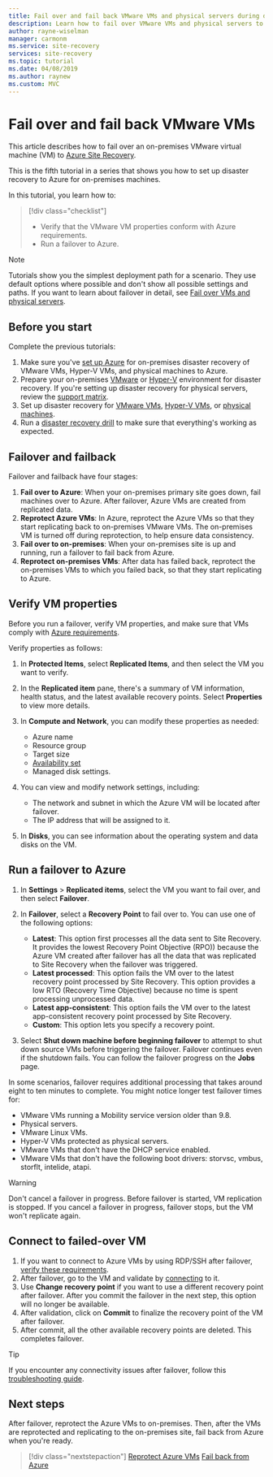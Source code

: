 ```yaml
---
title: Fail over and fail back VMware VMs and physical servers during disaster recovery to Azure with Site Recovery | Microsoft Docs
description: Learn how to fail over VMware VMs and physical servers to Azure, and fail back to the on-premises site, during disaster recovery to Azure with Azure Site Recovery
author: rayne-wiselman
manager: carmonm
ms.service: site-recovery
services: site-recovery
ms.topic: tutorial
ms.date: 04/08/2019
ms.author: raynew
ms.custom: MVC
---
```


# Fail over and fail back VMware VMs

This article describes how to fail over an on-premises VMware virtual machine (VM) to [Azure Site Recovery](site-recovery-overview.md).

This is the fifth tutorial in a series that shows you how to set up disaster recovery to Azure for on-premises machines.

In this tutorial, you learn how to:

> [!div class="checklist"]
> * Verify that the VMware VM properties conform with Azure requirements.
> * Run a failover to Azure.

> [!NOTE]
> Tutorials show you the simplest deployment path for a scenario. They use default options where possible and don't show all possible settings and paths. If you want to learn about failover in detail, see [Fail over VMs and physical servers](site-recovery-failover.md).

## Before you start

Complete the previous tutorials:

1. Make sure you've [set up Azure](tutorial-prepare-azure.md) for on-premises disaster recovery of VMware VMs, Hyper-V VMs, and physical machines to Azure.
2. Prepare your on-premises [VMware](vmware-azure-tutorial-prepare-on-premises.md) or [Hyper-V](hyper-v-prepare-on-premises-tutorial.md) environment for disaster recovery. If you're setting up disaster recovery for physical servers, review the [support matrix](vmware-physical-secondary-support-matrix.md).
3. Set up disaster recovery for [VMware VMs](vmware-azure-tutorial.md), [Hyper-V VMs](hyper-v-azure-tutorial.md), or [physical machines](physical-azure-disaster-recovery.md).
4. Run a [disaster recovery drill](tutorial-dr-drill-azure.md) to make sure that everything's working as expected.

## Failover and failback

Failover and failback have four stages:

1. **Fail over to Azure**: When your on-premises primary site goes down, fail machines over to Azure. After failover, Azure VMs are created from replicated data.
2. **Reprotect Azure VMs**: In Azure, reprotect the Azure VMs so that they start replicating back to on-premises VMware VMs. The on-premises VM is turned off during reprotection, to help ensure data consistency.
3. **Fail over to on-premises**: When your on-premises site is up and running, run a failover to fail back from Azure.
4. **Reprotect on-premises VMs**: After data has failed back, reprotect the on-premises VMs to which you failed back, so that they start replicating to Azure.

## Verify VM properties

Before you run a failover, verify VM properties, and make sure that VMs comply with [Azure requirements](vmware-physical-azure-support-matrix.md#replicated-machines).

Verify properties as follows:

1. In **Protected Items**, select **Replicated Items**, and then select the VM you want to verify.

2. In the **Replicated item** pane, there's a summary of VM information, health status, and the
   latest available recovery points. Select **Properties** to view more details.

3. In **Compute and Network**, you can modify these properties as needed:
    * Azure name
    * Resource group
    * Target size
    * [Availability set](../virtual-machines/windows/tutorial-availability-sets.md)
    * Managed disk settings.

4. You can view and modify network settings, including:

    * The network and subnet in which the Azure VM will be located after failover.
    * The IP address that will be assigned to it.

5. In **Disks**, you can see information about the operating system and data disks on the VM.

## Run a failover to Azure

1. In **Settings** > **Replicated items**, select the VM you want to fail over, and then select **Failover**.
2. In **Failover**, select a **Recovery Point** to fail over to. You can use one of the following options:
   * **Latest**: This option first processes all the data sent to Site Recovery. It provides the lowest Recovery Point Objective (RPO)) because the Azure VM created after failover has all the data that was replicated to Site Recovery when the failover was triggered.
   * **Latest processed**: This option fails the VM over to the latest recovery point processed by Site Recovery. This option provides a low RTO (Recovery Time Objective) because no time is spent processing unprocessed data.
   * **Latest app-consistent**: This option fails the VM over to the latest app-consistent recovery point processed by Site Recovery.
   * **Custom**: This option lets you specify a recovery point.

3. Select **Shut down machine before beginning failover** to attempt to shut down source VMs before triggering the failover. Failover continues even if the shutdown fails. You can follow the failover progress on the **Jobs** page.

In some scenarios, failover requires additional processing that takes around eight to ten minutes to complete. You might notice longer test failover times for:

* VMware VMs running a Mobility service version older than 9.8.
* Physical servers.
* VMware Linux VMs.
* Hyper-V VMs protected as physical servers.
* VMware VMs that don't have the DHCP service enabled.
* VMware VMs that don't have the following boot drivers: storvsc, vmbus, storflt, intelide, atapi.

> [!WARNING]
> Don't cancel a failover in progress. Before failover is started, VM replication is stopped. If you cancel a failover in progress, failover stops, but the VM won't replicate again.

## Connect to failed-over VM

1. If you want to connect to Azure VMs by using RDP/SSH after failover, [verify these requirements](site-recovery-test-failover-to-azure.md#prepare-to-connect-to-azure-vms-after-failover).
2. After failover, go to the VM and validate by [connecting](../virtual-machines/windows/connect-logon.md) to it.
3. Use **Change recovery point** if you want to use a different recovery point after failover. After you commit the failover in the next step, this option will no longer be available.
4. After validation, click on **Commit** to finalize the recovery point of the VM after failover.
5. After commit, all the other available recovery points are deleted. This completes failover.

>[!TIP]
> If you encounter any connectivity issues after failover, follow this [troubleshooting guide](site-recovery-failover-to-azure-troubleshoot.md).

## Next steps

After failover, reprotect the Azure VMs to on-premises. Then, after the VMs are reprotected and replicating to the on-premises site, fail back from Azure when you're ready.

> [!div class="nextstepaction"]
> [Reprotect Azure VMs](vmware-azure-reprotect.md)
> [Fail back from Azure](vmware-azure-failback.md) 
